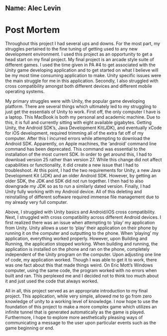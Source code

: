 ## Name: Alec Levin   
# Post Mortem

Throughout this project I had several ups and downs. For the most part, my struggles pertained to the fine tuning of getting used to any new development environment. I used this project as an opportunity to get a head start on my final project. My final project is an arcade style suite of different games. I used the time given in PA #4 to get associated with the Unity game developing application and to get started on what I believe will be my most time consuming application to make. Unity specific issues were the main struggle for me in this application. Secondly, I also struggled with cross compatibility amongst both different devices and different mobile operating systems.      
            
My primary struggles were with Unity, the popular game developing platform. There are several things which ultimately led to my struggling to just get the essentials of Unity to work. First off, the only computer I have is a laptop. This MacBook is both my personal and academic machine. Due to this, it is full and currently sitting with eight available gigabytes. Getting Unity, the Android SDK’s, Java Development Kit(JDK), and eventually xCode for iOS development, required trimming all of the extra fat off of my computer. After this I incurred errors while attempting to download the Android SDK. Apparently, on Apple machines, the ‘android’ command line command has been deprecated. This command was essential to the installation of the most current SDK. In order to get around this, I had to download version 25 rather than version 27. While this change did not affect capabilities or functionality, it did create a new issue that I had to troubleshoot. At this point, I had the two requirements for Unity, a new Java Development Kit (JDK) and an older Android SDK. However, by getting an older SDK, the JDK and SDK did not run together. I then had to also downgrade my JDK so as to run a similarly dated version. Finally, I had Unity fully working with my Android device. All of this deleting and reinstalling of different software required immense file management due to my already very full computer.     
          
Above, I struggled with Unity basics and Android/iOS cross compatibility. Next, I struggled with cross compatibility across different Android devices. I first realized there was an issue when attempting to ‘play’ my application from Unity. Unity allows a user to ‘play’ their application on their phone by running it on the computer and outputting to the phone. When ‘playing’ my application, everything worked properly. However, upon Building and Running, the application stopped working. When building and running, the application is installed on the phone and ran on the phone, completely independent of the Unity program on the computer. Upon adjusting one line of code, my application worked. Though I was able to get it to work, there was one fact about this that made things weird. On Eric Mott’s Windows computer, using the same code, the program worked with no errors when built and ran. This perplexed me and I decided not to think too much about it and just used the code that always worked.     
          
All in all, this project served as an appropriate introduction to my final project. This application, while very simple, allowed me to go from zero knowledge of unity to a working level of knowledge. I now hope to use the foundation of this project to make a more complex game which utilizes an infinite tunnel that is generated automatically as the game is played. Furthermore, I hope to explore more aesthetically pleasing ways of communicating a message to the user upon particular events such as the game beginning or end.      
